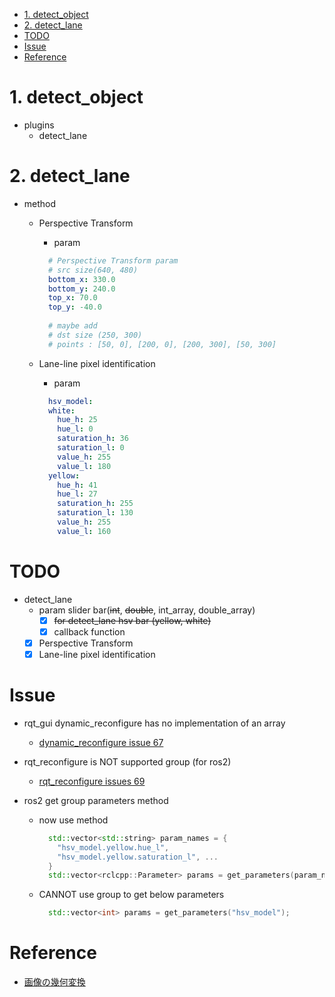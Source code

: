 <!-- TOC -->

- [1. detect_object](#1-detect_object)
- [2. detect_lane](#2-detect_lane)
- [TODO](#todo)
- [Issue](#issue)
- [Reference](#reference)

<!-- /TOC -->

# 1. detect_object
* plugins
  * detect_lane

# 2. detect_lane
  * method
    * Perspective Transform
      * param 
      ```yaml
        # Perspective Transform param
        # src size(640, 480)
        bottom_x: 330.0
        bottom_y: 240.0
        top_x: 70.0
        top_y: -40.0
        
        # maybe add
        # dst size (250, 300)
        # points : [50, 0], [200, 0], [200, 300], [50, 300]
      ```
      
    * Lane-line pixel identification
      * param
      ``` yaml
        hsv_model:
        white:
          hue_h: 25
          hue_l: 0
          saturation_h: 36
          saturation_l: 0
          value_h: 255
          value_l: 180
        yellow:
          hue_h: 41
          hue_l: 27
          saturation_h: 255
          saturation_l: 130
          value_h: 255
          value_l: 160
      ```
    
# TODO  
* detect_lane
  * param slider bar(~~int~~, ~~double~~, int_array, double_array)
    - [x] ~~for detect_lane hsv bar (yellow, white)~~
    - [x] callback function
  - [x] Perspective Transform
  - [x] Lane-line pixel identification

# Issue  
* rqt_gui dynamic_reconfigure has no implementation of an array
  * [dynamic_reconfigure issue 67](https://github.com/ros/dynamic_reconfigure/issues/67)
  
* rqt_reconfigure is NOT supported group (for ros2)
  * [rqt_reconfigure issues 69](https://github.com/ros-visualization/rqt_reconfigure/issues/69)

* ros2 get group parameters method
  * now use method
    ```cpp
      std::vector<std::string> param_names = {
        "hsv_model.yellow.hue_l",
        "hsv_model.yellow.saturation_l", ...
      }
      std::vector<rclcpp::Parameter> params = get_parameters(param_names);
    ```
  * CANNOT use group to get below parameters
    ```cpp
      std::vector<int> params = get_parameters("hsv_model");
    ```

# Reference  
* [画像の幾何変換](http://labs.eecs.tottori-u.ac.jp/sd/Member/oyamada/OpenCV/html/py_tutorials/py_imgproc/py_geometric_transformations/py_geometric_transformations.html)